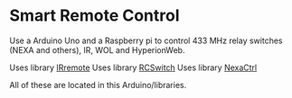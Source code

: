 Smart Remote Control
====================

Use a Arduino Uno and a Raspberry pi to control 433 MHz relay switches (NEXA and others), IR, WOL and HyperionWeb.

Uses library [IRremote](https://github.com/tdicola/Arduino_IRremote)
Uses library [RCSwitch](https://github.com/sui77/rc-switch)
Uses library [NexaCtrl](https://github.com/calle-gunnarsson/NexaCtrl)

All of these are located in this Arduino/libraries.